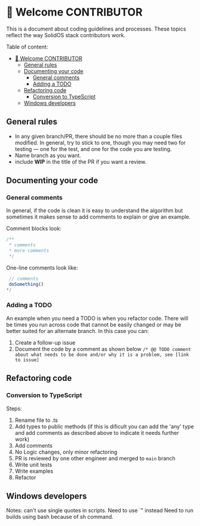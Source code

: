 # 🤗 Welcome CONTRIBUTOR

This is a document about coding guidelines and processes. These topics reflect the way SolidOS stack contributors work.

Table of content:

- [🤗 Welcome CONTRIBUTOR](#-welcome-contributor)
  - [General rules](#general-rules)
  - [Documenting your code](#documenting-your-code)
    - [General comments](#general-comments)
    - [Adding a TODO](#adding-a-todo)
  - [Refactoring code](#refactoring-code)
    - [Conversion to TypeScript](#conversion-to-typescript)
  - [Windows developers](#windows-developers)

## General rules

- In any given branch/PR, there should be no more than a couple files modified. In general, try to stick to one, though you may need two for testing — one for the test, and one for the code you are testing.
- Name branch as you want.
- include **WIP** in the title of the PR if you want a review.

## Documenting your code

### General comments

In general, if the code is clean it is easy to understand the algorithm but sometimes it makes sense to add comments to explain or give an example.

Comment blocks look:

```js
/**
 * comments
 * more comments
 */
 ```

 One-line comments look like:

 ```js
  // comments
  doSomething()
 */
 ```

### Adding a TODO

An example when you need a TODO is when you refactor code. There will be times you run across code that cannot be easily changed or may be better suited for an alternate branch. In this case you can:

1. Create a follow-up issue
2. Document the code by a comment as shown below
   `/* @@ TODO comment about what needs to be done and/or why it is a problem, see [link to issue]`

## Refactoring code

### Conversion to TypeScript

Steps:

1. Rename file to .ts
2. Add types to public methods (if this is dificult you can add the 'any' type and add comments as described above to indicate it needs further work)
3. Add comments
4. No Logic changes, only minor refactoring
5. PR is reviewed by one other engineer and merged to `main` branch
6. Write unit tests
7. Write examples
8. Refactor

## Windows developers

Notes: can't use single quotes in scripts. Need to use `\" instead
Need to run builds using bash because of sh command.
